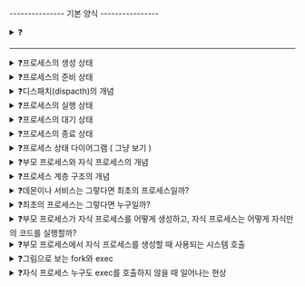 --------------- 기본 양식 ----------------

<details>
<summary>❓</summary>

>""

</details>

------------------------------------------

<details>
<summary>❓프로세스의 생성 상태</summary>

>"프로세스를 생성 중인 상태를 생성 상태(new)라고 한다. 막 메모리에 적재되어서 PCB를 할당받은 상태를 말한다. 생성 상태를 거쳐서 실행 준비가 완료되면 준비 상태가 되어서 CPU 할당을 기다린다."

</details>

<details>
<summary>❓프로세스의 준비 상태</summary>

>"준비 상태(ready)는 당장이라도 CPU를 할당받아 실행할 수 있지만, 차례를 기다리고 있는 상태를 말한다."

</details>

<details>
<summary>❓디스패치(dispacth)의 개념</summary>

>"준비 상태인 프로세스가 실행 상태로 전환되는 것을 디스패치라고 한다."

</details>

<details>
<summary>❓프로세스의 실행 상태</summary>

>"실행 상태(running)는 CPU를 할당받아 실행중인 상태를 말한다. 단, 프로세스에게 할당된 CPU 사용 시간이 종료되어서 타이머 인터럽트가 발생하면 다시 준비상태가 된다."

</details>

<details>
<summary>❓프로세스의 대기 상태</summary>

>"프로세스의 실행 도중 입출력장치를 사용할 때, 입출력 작업은 CPU에 비해 속도가 느려서 입출력장치가 입출력을 끝낼 때가지 프로세스가 기다리는 상태를 대기 상태(blocked)라고 한다. 입출력 작업 완료 시 다시 준비상태로 CPU 할당을 기다린다."

</details>

<details>
<summary>❓프로세스의 종료 상태</summary>

>"종료상태(terminated)는 프로세스가 종료된 상태를 말한다. 프로세스가 종료되면 운영체제는 PCB와 프로세스가 사용한 메모리를 정리한다."

</details>

<details>
<summary>❓프로세스 상태 다이어그램 ( 그냥 보기 )</summary>

>"![image](https://github.com/user-attachments/assets/c3a8aa5b-c065-40a0-8811-a87b67772b57)
"

</details>

<details>
<summary>❓부모 프로세스와 자식 프로세스의 개념</summary>

>"프로세스는 실행 도중 시스템 호출을 통해 다른 프로세스를 생성할 수 있다. 새 프로세스를 생성한 프로세스를 부모 프로세스, 생성된 프로세스를 자식 프로세스라고 한다."

</details>

<details>
<summary>❓프로세스 계층 구조의 개념</summary>

>"많은 운영체제들은 프로세스가 프로세스를 낳는 계층적인 구조로써 프로세스를 관리하는데 이걸 트리 구조로 그린 게 프로세스 계층 구조이다."
![image](https://github.com/user-attachments/assets/debfa71b-1a01-476b-a199-acb031e52648)

</details>

<details>
<summary>❓데몬이나 서비스는 그렇다면 최초의 프로세스일까?</summary>

>"아니다. 컴퓨터가 부팅될 때 실행되는 최초의 프로세스에 의해 데몬이나 서비스 또한 생성된다."

</details>

<details>
<summary>❓최초의 프로세스는 그렇다면 누구일까?</summary>

>"유닉스에서는 init, 리눅스에서는 systemd, macOS에서는 launchd인데 이건 외울 필요 없고 최초의 프로세스 PID는 항상 1번(윈도우 제외)이고, 모든 프로세스의 최상단에 있는 부모 프로세스라는 것만 알아두자."

</details>

<details>
<summary>❓부모 프로세스가 자식 프로세스를 어떻게 생성하고, 자식 프로세스는 어떻게 자식만의 코드를 실행할까?</summary>

>"부모 프로세스를 통해 생성된 자식 프로세스들은 복제와 옷 갈아입기를 통해 실행된다."

</details>

<details>
<summary>❓부모 프로세스에서 자식 프로세스를 생성할 때 사용되는 시스템 호출</summary>

>"부모 프로세스는 fork를 통해 자신의 복사본을 자식 프로세스로 생성하고, 생성된 자식 프로세스는 exec를 통해 자신의 메모리 공간을 다른 프로그램으로 교체한다."

</details>

<details>
<summary>❓그림으로 보는 fork와 exec</summary>

>"코드와 데이터 영역은 바뀌고 나머지 영역은 초기화된다.![image](https://github.com/user-attachments/assets/b81ffffc-76d7-4658-bb0c-c0b7df2f3cba)
"

</details>

<details>
<summary>❓자식 프로세스 누구도 exec를 호출하지 않을 때 일어나는 현상</summary>

>"이렇게 되면 부모 프로세스와 자식 프로세스는 같은 코드를 병행해서 실행하는 프로세스가 된다."

</details>

